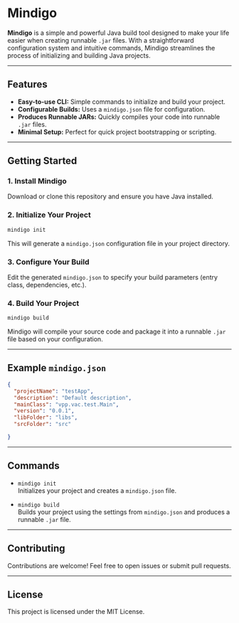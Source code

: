 # Mindigo

**Mindigo** is a simple and powerful Java build tool designed to make your life easier when creating runnable `.jar` files. With a straightforward configuration system and intuitive commands, Mindigo streamlines the process of initializing and building Java projects.

---

## Features

- **Easy-to-use CLI:** Simple commands to initialize and build your project.
- **Configurable Builds:** Uses a `mindigo.json` file for configuration.
- **Produces Runnable JARs:** Quickly compiles your code into runnable `.jar` files.
- **Minimal Setup:** Perfect for quick project bootstrapping or scripting.

---

## Getting Started

### 1. Install Mindigo

Download or clone this repository and ensure you have Java installed.

### 2. Initialize Your Project

```sh
mindigo init
```

This will generate a `mindigo.json` configuration file in your project directory.

### 3. Configure Your Build

Edit the generated `mindigo.json` to specify your build parameters (entry class, dependencies, etc.).

### 4. Build Your Project

```sh
mindigo build
```

Mindigo will compile your source code and package it into a runnable `.jar` file based on your configuration.

---

## Example `mindigo.json`

```json
{
  "projectName": "testApp",
  "description": "Default description",
  "mainClass": "vpp.vac.test.Main",
  "version": "0.0.1",
  "libFolder": "libs",
  "srcFolder": "src"

}
```

---

## Commands

- `mindigo init`  
  Initializes your project and creates a `mindigo.json` file.

- `mindigo build`  
  Builds your project using the settings from `mindigo.json` and produces a runnable `.jar` file.

---

## Contributing

Contributions are welcome! Feel free to open issues or submit pull requests.

---

## License

This project is licensed under the MIT License.